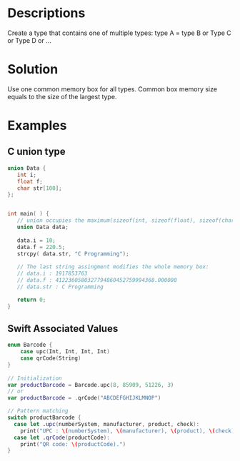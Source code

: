 # Descriptions

Create a type that contains one of multiple types: type A = type B or Type C or Type D or ...

# Solution

Use one common memory box for all types. Common box memory size equals to the size of the largest type.

# Examples

## C union type

```C
union Data {
   int i;
   float f;
   char str[100];
};


int main( ) {
   // union occupies the maximum(sizeof(int, sizeof(float), sizeof(char[100])) = sizeof(char[100] 
   union Data data;        
  
   data.i = 10;
   data.f = 220.5;
   strcpy( data.str, "C Programming");
  
   // The last string assingment modifies the whole memory box:
   // data.i : 1917853763
   // data.f : 4122360580327794860452759994368.000000
   // data.str : C Programming

   return 0;
}
```

## Swift Associated Values

```Swift
enum Barcode {
    case upc(Int, Int, Int, Int)
    case qrCode(String)
}
    
// Initialization
var productBarcode = Barcode.upc(8, 85909, 51226, 3)
// or
var productBarcode = .qrCode("ABCDEFGHIJKLMNOP")

// Pattern matching
switch productBarcode {
  case let .upc(numberSystem, manufacturer, product, check):
    print("UPC : \(numberSystem), \(manufacturer), \(product), \(check).")
  case let .qrCode(productCode):
    print("QR code: \(productCode).")
}

```

